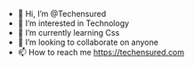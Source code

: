 - 👋 Hi, I’m @Techensured
- 👀 I’m interested in Technology
- 🌱 I’m currently learning Css
- 💞️ I’m looking to collaborate on anyone
- 📫 How to reach me https://techensured.com

<!---
Techensured/Techensured is a ✨ special ✨ repository because its `README.md` (this file) appears on your GitHub profile.
You can click the Preview link to take a look at your changes.
--->
